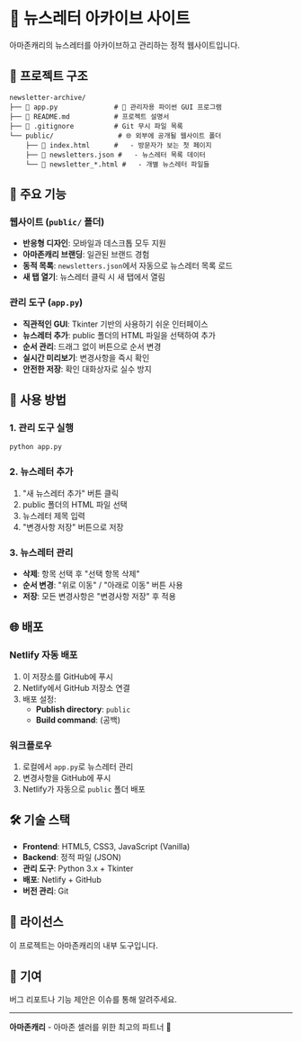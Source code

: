 # 🚀 뉴스레터 아카이브 사이트

아마존캐리의 뉴스레터를 아카이브하고 관리하는 정적 웹사이트입니다.

## 📁 프로젝트 구조

```
newsletter-archive/
├── 📄 app.py              # 🐍 관리자용 파이썬 GUI 프로그램
├── 📄 README.md           # 프로젝트 설명서
├── 📄 .gitignore          # Git 무시 파일 목록
└── public/                # 🌐 외부에 공개될 웹사이트 폴더
    ├── 📄 index.html      #   - 방문자가 보는 첫 페이지
    ├── 📄 newsletters.json #   - 뉴스레터 목록 데이터
    └── 📄 newsletter_*.html #   - 개별 뉴스레터 파일들
```

## 🎯 주요 기능

### 웹사이트 (`public/` 폴더)
- **반응형 디자인**: 모바일과 데스크톱 모두 지원
- **아마존캐리 브랜딩**: 일관된 브랜드 경험
- **동적 목록**: `newsletters.json`에서 자동으로 뉴스레터 목록 로드
- **새 탭 열기**: 뉴스레터 클릭 시 새 탭에서 열림

### 관리 도구 (`app.py`)
- **직관적인 GUI**: Tkinter 기반의 사용하기 쉬운 인터페이스
- **뉴스레터 추가**: public 폴더의 HTML 파일을 선택하여 추가
- **순서 관리**: 드래그 없이 버튼으로 순서 변경
- **실시간 미리보기**: 변경사항을 즉시 확인
- **안전한 저장**: 확인 대화상자로 실수 방지

## 🚀 사용 방법

### 1. 관리 도구 실행
```bash
python app.py
```

### 2. 뉴스레터 추가
1. "새 뉴스레터 추가" 버튼 클릭
2. public 폴더의 HTML 파일 선택
3. 뉴스레터 제목 입력
4. "변경사항 저장" 버튼으로 저장

### 3. 뉴스레터 관리
- **삭제**: 항목 선택 후 "선택 항목 삭제"
- **순서 변경**: "위로 이동" / "아래로 이동" 버튼 사용
- **저장**: 모든 변경사항은 "변경사항 저장" 후 적용

## 🌐 배포

### Netlify 자동 배포
1. 이 저장소를 GitHub에 푸시
2. Netlify에서 GitHub 저장소 연결
3. 배포 설정:
   - **Publish directory**: `public`
   - **Build command**: (공백)

### 워크플로우
1. 로컬에서 `app.py`로 뉴스레터 관리
2. 변경사항을 GitHub에 푸시
3. Netlify가 자동으로 `public` 폴더 배포

## 🛠️ 기술 스택

- **Frontend**: HTML5, CSS3, JavaScript (Vanilla)
- **Backend**: 정적 파일 (JSON)
- **관리 도구**: Python 3.x + Tkinter
- **배포**: Netlify + GitHub
- **버전 관리**: Git

## 📝 라이선스

이 프로젝트는 아마존캐리의 내부 도구입니다.

## 🤝 기여

버그 리포트나 기능 제안은 이슈를 통해 알려주세요.

---

**아마존캐리** - 아마존 셀러를 위한 최고의 파트너 💪
